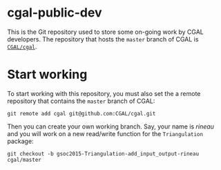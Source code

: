 # cgal-public-dev
This is the Git repository used to store some on-going work by CGAL developers. The repository that hosts the `master` branch of CGAL is [`CGAL/cgal`](http://github.com/CGAL/cgal).

# Start working
To start working with this repository, you must also set the a remote repository that contains the `master` branch of CGAL:

    git remote add cgal git@github.com:CGAL/cgal.git

Then you can create your own working branch. Say, your name is *rineau* and you will work on a new read/write function for the `Triangulation` package:

    git checkout -b gsoc2015-Triangulation-add_input_output-rineau cgal/master
